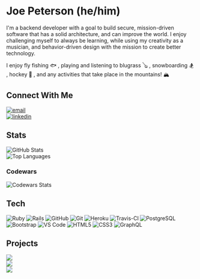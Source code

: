 # Joe Peterson (he/him)

I'm a backend developer with a goal to build secure, mission-driven software that has a solid architecture, and can improve the world. I enjoy challenging myself to always be learning, while using my creativity as a musician, and behavior-driven design with the mission to create better technology.

I enjoy fly fishing 🐟 , playing and listening to blugrass 🪕 , snowboarding 🏂 , hockey 🏒 , and any activities that take place in the mountains! 🏔 

## Connect With Me

<section align="left">
  <a href="mailto:petersonjoe5164@gmail.com"><img alt="email" src="https://img.shields.io/badge/-Email-f2c236.svg?style=for-the-badge&colorB=0078D4" /></a>
  <br>
  <a href="https://www.linkedin.com/in/joe-peterson-14718220b/"><img alt="linkedin"  src="https://img.shields.io/badge/-LinkedIn-black.svg?style=for-the-badge&logo=linkedin&colorB=1C5D99"/></a> 
</section>

## Stats

![GitHub Stats](https://github-readme-stats.vercel.app/api?username=JoePeterson51&count_private=true&show_icons=true&theme=tokyonight)
<br>
![Top Languages](https://github-readme-stats.vercel.app/api/top-langs/?username=JoePeterson51&layout=compact&theme=tokyonight)
### Codewars 
![Codewars Stats](https://arcane-beyond-95927.herokuapp.com/api/?username=golishk51&card&colormode=dark_mode)


## Tech
<section align="left">

  ![Ruby](https://img.shields.io/badge/-Ruby-CC342D?style=plastic&logo=ruby)
  ![Rails](https://img.shields.io/badge/-Rails-CC0000?style=plastic&logo=ruby-on-rails)
  ![GitHub](https://img.shields.io/badge/-GitHub-181717?style=plastic&logo=github)
  ![Git](https://img.shields.io/badge/-Git-black?style=plastic&logo=git)
  ![Heroku](https://img.shields.io/badge/-Heroku-430098?style=plastic&logo=heroku)
  ![Travis-CI](https://badgen.net/badge/icon/travis?icon=travis&label)
  ![PostgreSQL](https://img.shields.io/badge/-PostgreSQL-ffffff?style=plastic&logo=postgresql)
  ![Bootstrap](https://img.shields.io/badge/-Bootstrap-302244?style=plastic&logo=bootstrap)
  ![VS Code](https://img.shields.io/badge/-VS%20Code-007ACC?style=plastic&logo=visual-studio-code)
  ![HTML5](https://img.shields.io/badge/-HTML5-E34F26?style=plastic&logo=html5&logoColor=white)
  ![CSS3](https://img.shields.io/badge/-CSS3-1572B6?style=plastic&logo=css3)
  ![GraphQL](https://badgen.net/badge/icon/graphql?icon=graphql&label)

</section>

## Projects

<section>
  <div>
      <a href="https://github.com/JoePeterson51/sweater_weather">
        <img align="center" src="https://github-readme-stats.vercel.app/api/pin/?username=JoePeterson51&repo=sweater_weather&theme=tokyonight" /> 
      </a>
  </div>
</section>
<section>
  <div>
      <a href="https://github.com/JoePeterson51/black_thursday">
        <img align="center" src="https://github-readme-stats.vercel.app/api/pin/?username=JoePeterson51&repo=black_thursday&theme=tokyonight" />
      </a>
   </div>
</section>
      <a href="https://github.com/JoePeterson51/rails-engine">
        <img align="center" src="https://github-readme-stats.vercel.app/api/pin/?username=JoePeterson51&repo=rails-engine&theme=tokyonight" />
      </a>
  </div>
</section>
